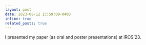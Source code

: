 ```yaml
---
layout: post
date: 2023-08-12 15:59:00-0400
inline: true
related_posts: true
---
```


I presented my paper (as oral and poster presentations) at IROS’23.